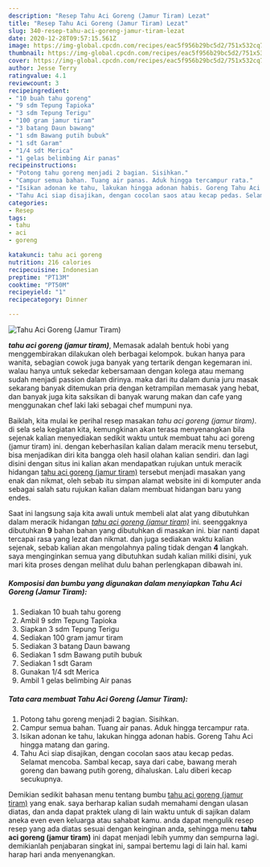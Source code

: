 ```yaml
---
description: "Resep Tahu Aci Goreng (Jamur Tiram) Lezat"
title: "Resep Tahu Aci Goreng (Jamur Tiram) Lezat"
slug: 340-resep-tahu-aci-goreng-jamur-tiram-lezat
date: 2020-12-28T09:57:15.561Z
image: https://img-global.cpcdn.com/recipes/eac5f956b29bc5d2/751x532cq70/tahu-aci-goreng-jamur-tiram-foto-resep-utama.jpg
thumbnail: https://img-global.cpcdn.com/recipes/eac5f956b29bc5d2/751x532cq70/tahu-aci-goreng-jamur-tiram-foto-resep-utama.jpg
cover: https://img-global.cpcdn.com/recipes/eac5f956b29bc5d2/751x532cq70/tahu-aci-goreng-jamur-tiram-foto-resep-utama.jpg
author: Jesse Terry
ratingvalue: 4.1
reviewcount: 3
recipeingredient:
- "10 buah tahu goreng"
- "9 sdm Tepung Tapioka"
- "3 sdm Tepung Terigu"
- "100 gram jamur tiram"
- "3 batang Daun bawang"
- "1 sdm Bawang putih bubuk"
- "1 sdt Garam"
- "1/4 sdt Merica"
- "1 gelas belimbing Air panas"
recipeinstructions:
- "Potong tahu goreng menjadi 2 bagian. Sisihkan."
- "Campur semua bahan. Tuang air panas. Aduk hingga tercampur rata."
- "Isikan adonan ke tahu, lakukan hingga adonan habis. Goreng Tahu Aci hingga matang dan garing."
- "Tahu Aci siap disajikan, dengan cocolan saos atau kecap pedas. Selamat mencoba. Sambal kecap, saya dari cabe, bawang merah goreng dan bawang putih goreng, dihaluskan. Lalu diberi kecap secukupnya."
categories:
- Resep
tags:
- tahu
- aci
- goreng

katakunci: tahu aci goreng 
nutrition: 216 calories
recipecuisine: Indonesian
preptime: "PT13M"
cooktime: "PT50M"
recipeyield: "1"
recipecategory: Dinner

---
```



![Tahu Aci Goreng (Jamur Tiram)](https://img-global.cpcdn.com/recipes/eac5f956b29bc5d2/751x532cq70/tahu-aci-goreng-jamur-tiram-foto-resep-utama.jpg)

<b><i>tahu aci goreng (jamur tiram)</i></b>, Memasak adalah bentuk hobi yang menggembirakan dilakukan oleh berbagai kelompok. bukan hanya para wanita, sebagian cowok juga banyak yang tertarik dengan kegemaran ini. walau hanya untuk sekedar kebersamaan dengan kolega atau memang sudah menjadi passion dalam dirinya. maka dari itu dalam dunia juru masak sekarang banyak ditemukan pria dengan ketrampilan memasak yang hebat, dan banyak juga kita saksikan di banyak warung makan dan cafe yang menggunakan chef laki laki sebagai chef mumpuni nya.



Baiklah, kita mulai ke perihal resep masakan <i>tahu aci goreng (jamur tiram)</i>. di sela sela kegiatan kita, kemungkinan akan terasa menyenangkan bila sejenak kalian menyediakan sedikit waktu untuk membuat tahu aci goreng (jamur tiram) ini. dengan keberhasilan kalian dalam meracik menu tersebut, bisa menjadikan diri kita bangga oleh hasil olahan kalian sendiri. dan lagi disini dengan situs ini kalian akan mendapatkan rujukan untuk meracik hidangan <u>tahu aci goreng (jamur tiram)</u> tersebut menjadi masakan yang enak dan nikmat, oleh sebab itu simpan alamat website ini di komputer anda sebagai salah satu rujukan kalian dalam membuat hidangan baru yang endes.


Saat ini langsung saja kita awali untuk membeli alat alat yang dibutuhkan dalam meracik hidangan <u><i>tahu aci goreng (jamur tiram)</i></u> ini. seenggaknya dibutuhkan <b>9</b> bahan bahan yang dibutuhkan di masakan ini. biar nanti dapat tercapai rasa yang lezat dan nikmat. dan juga sediakan waktu kalian sejenak, sebab kalian akan mengolahnya paling tidak dengan <b>4</b> langkah. saya menginginkan semua yang dibutuhkan sudah kalian miliki disini, yuk mari kita proses dengan melihat dulu bahan perlengkapan dibawah ini.

<!--inarticleads1-->

##### Komposisi dan bumbu yang digunakan dalam menyiapkan Tahu Aci Goreng (Jamur Tiram):

1. Sediakan 10 buah tahu goreng
1. Ambil 9 sdm Tepung Tapioka
1. Siapkan 3 sdm Tepung Terigu
1. Sediakan 100 gram jamur tiram
1. Sediakan 3 batang Daun bawang
1. Sediakan 1 sdm Bawang putih bubuk
1. Sediakan 1 sdt Garam
1. Gunakan 1/4 sdt Merica
1. Ambil 1 gelas belimbing Air panas




<!--inarticleads2-->

##### Tata cara membuat Tahu Aci Goreng (Jamur Tiram):

1. Potong tahu goreng menjadi 2 bagian. Sisihkan.
1. Campur semua bahan. Tuang air panas. Aduk hingga tercampur rata.
1. Isikan adonan ke tahu, lakukan hingga adonan habis. Goreng Tahu Aci hingga matang dan garing.
1. Tahu Aci siap disajikan, dengan cocolan saos atau kecap pedas. Selamat mencoba. Sambal kecap, saya dari cabe, bawang merah goreng dan bawang putih goreng, dihaluskan. Lalu diberi kecap secukupnya.




Demikian sedikit bahasan menu tentang bumbu <u>tahu aci goreng (jamur tiram)</u> yang enak. saya berharap kalian sudah memahami dengan ulasan diatas, dan anda dapat praktek ulang di lain waktu untuk di sajikan dalam aneka even even keluarga atau sahabat kamu. anda dapat mengulik resep resep yang ada diatas sesuai dengan keinginan anda, sehingga menu <b>tahu aci goreng (jamur tiram)</b> ini dapat menjadi lebih yummy dan sempurna lagi. demikianlah penjabaran singkat ini, sampai bertemu lagi di lain hal. kami harap hari anda menyenangkan.
